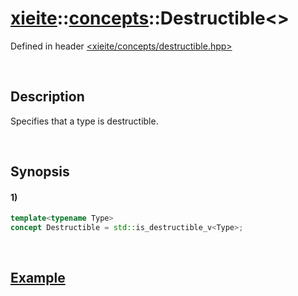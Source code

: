 # [xieite](../../xieite.md)\:\:[concepts](../../concepts.md)\:\:Destructible\<\>
Defined in header [<xieite/concepts/destructible.hpp>](../../../include/xieite/concepts/destructible.hpp)

&nbsp;

## Description
Specifies that a type is destructible.

&nbsp;

## Synopsis
#### 1)
```cpp
template<typename Type>
concept Destructible = std::is_destructible_v<Type>;
```

&nbsp;

## [Example](https://en.cppreference.com/w/cpp/types/is_destructible#Example)
